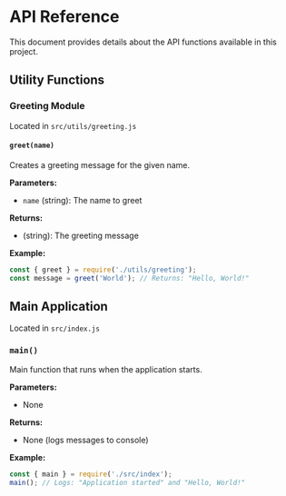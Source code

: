 # API Reference

This document provides details about the API functions available in this project.

## Utility Functions

### Greeting Module

Located in `src/utils/greeting.js`

#### `greet(name)`

Creates a greeting message for the given name.

**Parameters:**
- `name` (string): The name to greet

**Returns:**
- (string): The greeting message

**Example:**
```javascript
const { greet } = require('./utils/greeting');
const message = greet('World'); // Returns: "Hello, World!"
```

## Main Application

Located in `src/index.js`

### `main()`

Main function that runs when the application starts.

**Parameters:**
- None

**Returns:**
- None (logs messages to console)

**Example:**
```javascript
const { main } = require('./src/index');
main(); // Logs: "Application started" and "Hello, World!"
```